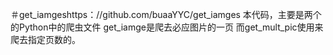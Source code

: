 ＃get_iamgeshttps：//github.com/buaaYYC/get_iamges
本代码，主要是两个的Python中的爬虫文件
get_iamge是爬去必应图片的一页
而get_mult_pic使用来爬去指定页数的。
